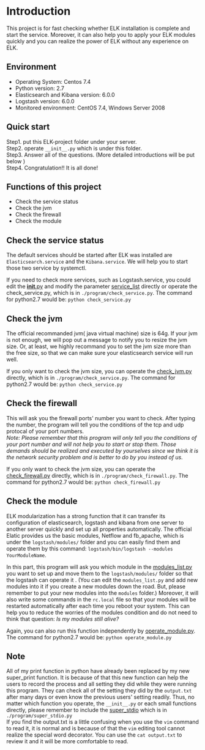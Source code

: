 Introduction
============
This project is for fast checking whether ELK installation is complete and start the service. 
Moreover, it can also help you to apply your ELK modules quickly and you can realize the power of ELK without any experience on ELK.  


Environment
-----------
- Operating System: Centos 7.4
- Python version: 2.7
- Elasticsearch and Kibana version: 6.0.0
- Logstash version: 6.0.0
- Monitored environment: CentOS 7.4, Windows Server 2008


Quick start
-----------
Step1. put this ELK-project folder under your server.    
Step2. operate `__init__.py` which is under this folder.   
Step3. Answer all of the questions. (More detailed introductions will be put below )   
Step4. Congratulation!! It is all done!     


Functions of this project
-------------------------
* Check the service status  
* Check the jvm 
* Check the firewall  
* Check the module  


Check the service status
------------------------
The default services should be started after ELK was installed are `Elasticsearch.service` and the `Kibana.service`. We will help you to start those two service by systemctl.  

If you need to check more services, such as Logstash.service, you could edit the [__init__.py](./__init__.py) and modify the parameter [service_list](./program/check_service.py) directly or operate the check_service.py, which is in `./program/check_service.py`. The command for python2.7 would be: `python check_service.py`


Check the jvm
-------------
The official recommanded jvm( java virtual machine) size is 64g. If your jvm is not enough, we will pop out a message to notify you to resize the jvm size. Or, at least, we highly recommand you to set the jvm size more than the free size, so that we can make sure your elasticsearch service will run well.  

If you only want to check the jvm size, you can operate the [check_jvm.py](./program/check_service.py) directly, which is in `./program/check_service.py`. The command for python2.7 would be: `python check_service.py`  


Check the firewall
------------------
This will ask you the firewall ports' number you want to check. After typing the number, the program will tell you the conditions of the tcp and udp protocal of your port numbers.  
_*Note: Please remember that this program will only tell you the conditions of your port number and will not help you to start or stop them. Those demands should be realized and executed by yourselves since we think it is the network security problem and is better to do by you instead of us.*_

If you only want to check the jvm size, you can operate the [check_firewall.py](./program/check_firewall.py) directly, which is in `./program/check_firewall.py`. The command for python2.7 would be: `python check_firewall.py`

Check the module
----------------
ELK modularization has a strong function that it can transfer its configuration of elasticsearch, logstash and kibana from one server to another server quickly and set up all properties automatically. The official Elatic provides us the basic modules, Netflow and fb_apache, which is under the `logstash/modules/` folder and you can easily find them and operate them by this command: `logstash/bin/logstash --modules YourModuleName`. 

In this part, this program will ask you which module in the [modules_list.py](./modules_list.py) you want to set up and move them to the `logstash/modules/` folder so that the logstash can operate it . (You can edit the `modules_list.py` and add new modules into it if you create a new modules down the road. But, please remember to put your new modules into the `modules` folder.) Moreover, it will also write some commands in the `rc.local` file so that your modules will be restarted automatically after each time you reboot your system. This can help you to reduce the worries of the modules condition and do not need to think that question: *Is my modules still alive?*

Again, you can also run this function independently by [operate_module.py](./program/operate_module.py). The command for python2.7 would be: `python operate_module.py`


Note
----
All of my print function in python have already been replaced by my new super_print function. It is because of that this new function can help the users to record the process and all setting they did while they were running this program. They can check all of the setting they did by the `output.txt` after many days or even know the previous users' setting readily. Thus, no matter which function you operate, the `__init__.py` or each small functions directly, please remember to include the [super_stdio](./program/super_stdio.py) which is in `./program/super_stdio.py`    
If you find the output.txt is a little confusing when you use the `vim` command to read it, it is normal and is because of that the `vim` editing tool cannot realize the special word decorator. You can use the `cat output.txt` to review it and it will be more comfortable to read.
